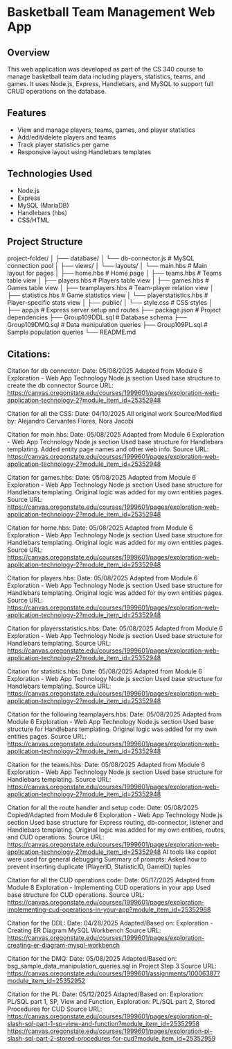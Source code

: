 # Basketball Team Management Web App

## Overview
This web application was developed as part of the CS 340 course to manage basketball team data including players, statistics, teams, and games. It uses Node.js, Express, Handlebars, and MySQL to support full CRUD operations on the database.

## Features
- View and manage players, teams, games, and player statistics
- Add/edit/delete players and teams
- Track player statistics per game
- Responsive layout using Handlebars templates

## Technologies Used
- Node.js
- Express
- MySQL (MariaDB)
- Handlebars (hbs)
- CSS/HTML

## Project Structure
project-folder/
│
├── database/
│ └── db-connector.js # MySQL connection pool
│
├── views/
│ └── layouts/
│ └── main.hbs # Main layout for pages
│ ├── home.hbs # Home page
│ ├── teams.hbs # Teams table view
│ ├── players.hbs # Players table view
│ ├── games.hbs # Games table view
│ ├── teamplayers.hbs # Team-player relation view
│ ├── statistics.hbs # Game statistics view
│ └── playerstatistics.hbs # Player-specific stats view
│
├── public/
│ └── style.css # CSS styles
│
├── app.js # Express server setup and routes
├── package.json # Project dependencies
├── Group109DDL.sql # Database schema
├── Group109DMQ.sql # Data manipulation queries
├── Group109PL.sql # Sample population queries
└── README.md 

## Citations: 
Citation for db connector:
Date: 05/08/2025 
Adapted from Module 6 Exploration - Web App Technology Node.js section
Used base structure to create the db connector 
Source URL: https://canvas.oregonstate.edu/courses/1999601/pages/exploration-web-application-technology-2?module_item_id=25352948


Citation for all the CSS:
Date: 04/10/2025
All original work
Source/Modified by: Alejandro Cervantes Flores, Nora Jacobi

Citation for main.hbs: 
Date: 05/08/2025 
Adapted from Module 6 Exploration - Web App Technology Node.js section
Used base structure for Handlebars templating. Added entity page names and other web info. 
Source URL: https://canvas.oregonstate.edu/courses/1999601/pages/exploration-web-application-technology-2?module_item_id=25352948

Citation for games.hbs: 
Date: 05/08/2025 
Adapted from Module 6 Exploration - Web App Technology Node.js section
Used base structure for Handlebars templating. Original logic was added for my own entities pages.
Source URL: https://canvas.oregonstate.edu/courses/1999601/pages/exploration-web-application-technology-2?module_item_id=25352948

Citation for home.hbs: 
Date: 05/08/2025 
Adapted from Module 6 Exploration - Web App Technology Node.js section
Used base structure for Handlebars templating. Original logic was added for my own entities pages.
Source URL: https://canvas.oregonstate.edu/courses/1999601/pages/exploration-web-application-technology-2?module_item_id=25352948

Citation for players.hbs: 
Date: 05/08/2025 
Adapted from Module 6 Exploration - Web App Technology Node.js section
Used base structure for Handlebars templating. Original logic was added for my own entities pages.
Source URL: https://canvas.oregonstate.edu/courses/1999601/pages/exploration-web-application-technology-2?module_item_id=25352948

Citation for playersstatistics.hbs: 
Date: 05/08/2025 
Adapted from Module 6 Exploration - Web App Technology Node.js section
Used base structure for Handlebars templating.
Source URL: https://canvas.oregonstate.edu/courses/1999601/pages/exploration-web-application-technology-2?module_item_id=25352948

Citation for statistics.hbs: 
Date: 05/08/2025 
Adapted from Module 6 Exploration - Web App Technology Node.js section
Used base structure for Handlebars templating.
Source URL: https://canvas.oregonstate.edu/courses/1999601/pages/exploration-web-application-technology-2?module_item_id=25352948

Citation for the following teamplayers.hbs: 
Date: 05/08/2025 
Adapted from Module 6 Exploration - Web App Technology Node.js section
Used base structure for Handlebars templating. Original logic was added for my own entities pages.
Source URL: https://canvas.oregonstate.edu/courses/1999601/pages/exploration-web-application-technology-2?module_item_id=25352948

Citation for the teams.hbs:
Date: 05/08/2025 
Adapted from Module 6 Exploration - Web App Technology Node.js section
Used base structure for Handlebars templating.
Source URL: https://canvas.oregonstate.edu/courses/1999601/pages/exploration-web-application-technology-2?module_item_id=25352948

Citation for all the route handler and setup code: 
Date: 05/08/2025 
Copied/Adapted from Module 6 Exploration - Web App Technology Node.js section
Used base structure for Express routing, db-connector, listener and Handlebars templating. Original logic was added for my own entities, routes, and CUD operations.
Source URL: https://canvas.oregonstate.edu/courses/1999601/pages/exploration-web-application-technology-2?module_item_id=25352948
AI tools like copilot were used for general debugging
Summary of prompts:
Asked how to prevent inserting duplicate (PlayerID, StatisticID, GameID) tuples

Citation for all the CUD operations code: 
Date: 05/17/2025 
Adapted from Module 8 Exploration - Implementing CUD operations in your app
Used base structure for CUD operations.
Source URL: https://canvas.oregonstate.edu/courses/1999601/pages/exploration-implementing-cud-operations-in-your-app?module_item_id=25352968

Citation for the DDL:
Date: 04/28/2025
Adapted/Based on: Exploration - Creating ER Diagram MySQL Workbench
Source URL: https://canvas.oregonstate.edu/courses/1999601/pages/exploration-creating-er-diagram-mysql-workbench

Citation for the DMQ:
Date: 05/08/2025
Adapted/Based on: bsg_sample_data_manipulation_queries.sql in Project Step 3 
Source URL: https://canvas.oregonstate.edu/courses/1999601/assignments/10006387?module_item_id=25352952

Citation for the PL:
Date: 05/12/2025
Adapted/Based on: Exploration: PL/SQL part 1, SP, View and Function, Exploration: PL/SQL part 2, Stored Procedures for CUD 
Source URL: 
https://canvas.oregonstate.edu/courses/1999601/pages/exploration-pl-slash-sql-part-1-sp-view-and-function?module_item_id=25352958
https://canvas.oregonstate.edu/courses/1999601/pages/exploration-pl-slash-sql-part-2-stored-procedures-for-cud?module_item_id=25352959